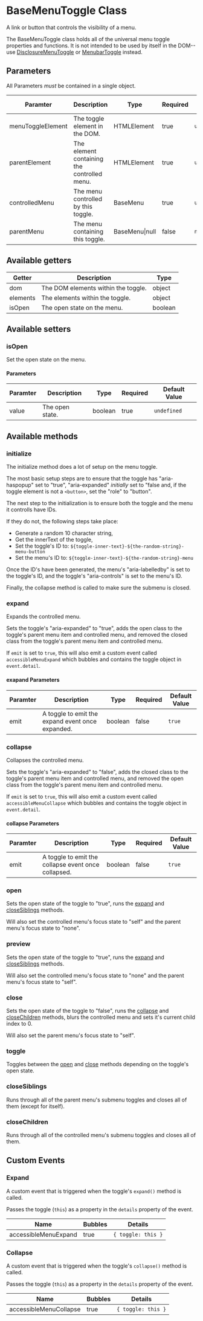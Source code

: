 # BaseMenuToggle Class

A link or button that controls the visibility of a menu.

The BaseMenuToggle class holds all of the universal menu toggle properties and functions. It is not intended to be used by itself in the DOM-- use [DisclosureMenuToggle](disclosureMenuToggle.md) or [MenubarToggle](menubarToggle.md) instead.

## Parameters

All Parameters _must_ be contained in a single object.

| Paramter | Description | Type | Required | Default Value |
| --- | --- | --- | --- | --- |
| menuToggleElement | The toggle element in the DOM. | HTMLElement | true | `undefined` |
| parentElement | The element containing the controlled menu. | HTMLElement | true | `undefined` |
| controlledMenu | The menu controlled by this toggle. | BaseMenu | true | `undefined` |
| parentMenu | The menu containing this toggle. | BaseMenu\|null | false | `null` |

## Available getters

| Getter |  Description | Type |
| --- | --- | --- |
| dom | The DOM elements within the toggle. | object |
| elements | The elements within the toggle. | object |
| isOpen | The open state on the menu. | boolean |

## Available setters

### isOpen

Set the open state on the menu.

#### Parameters

| Paramter | Description | Type | Required | Default Value |
| --- | --- | --- | --- | --- |
| value | The open state. | boolean | true | `undefined` |

## Available methods

### initialize

The initialize method does a lot of setup on the menu toggle.

The most basic setup steps are to ensure that the toggle has "aria-haspopup" set to "true", "aria-expanded" _initially_ set to "false and, if the toggle element is not a `<button>`, set the "role" to "button".

The next step to the initialization is to ensure both the toggle and the menu it controlls have IDs.

If they do not, the following steps take place:

- Generate a random 10 character string,
- Get the innerText of the toggle,
- Set the toggle's ID to: `${toggle-inner-text}-${the-random-string}-menu-button`
- Set the menu's ID to: `${toggle-inner-text}-${the-random-string}-menu`

Once the ID's have been generated, the menu's "aria-labelledby" is set to the toggle's ID, and the toggle's "aria-controls" is set to the menu's ID.

Finally, the collapse method is called to make sure the submenu is closed.

### expand

Expands the controlled menu.

Sets the toggle's "aria-expanded" to "true", adds the open class to the toggle's parent menu item and controlled menu, and removed the closed class from the toggle's parent menu item and controlled menu.

If `emit` is set to `true`, this will also emit a custom event called `accessibleMenuExpand` which bubbles and contains the toggle object in `event.detail`.

#### exapand Parameters

| Paramter | Description | Type | Required | Default Value |
| --- | --- | --- | --- | --- |
| emit | A toggle to emit the expand event once expanded. | boolean | false | `true` |

### collapse

Collapses the controlled menu.

Sets the toggle's "aria-expanded" to "false", adds the closed class to the toggle's parent menu item and controlled menu, and removed the open class from the toggle's parent menu item and controlled menu.

If `emit` is set to `true`, this will also emit a custom event called `accessibleMenuCollapse` which bubbles and contains the toggle object in `event.detail`.

#### collapse Parameters

| Paramter | Description | Type | Required | Default Value |
| --- | --- | --- | --- | --- |
| emit | A toggle to emit the collapse event once collapsed. | boolean | false | `true` |

### open

Sets the open state of the toggle to "true", runs the [expand](#expand) and [closeSiblings](#closeSiblings) methods.

Will also set the controlled menu's focus state to "self" and the parent menu's focus state to "none".

### preview

Sets the open state of the toggle to "true", runs the [expand](#expand) and [closeSiblings](#closeSiblings) methods.

Will also set the controlled menu's focus state to "none" and the parent menu's focus state to "self".

### close

Sets the open state of the toggle to "false", runs the [collapse](#collapse) and [closeChildren](#closeChildren) methods, blurs the controlled menu and sets it's current child index to 0.

Will also set the parent menu's focus state to "self".

### toggle

Toggles between the [open](#open) and [close](#close) methods depending on the toggle's open state.

### closeSiblings

Runs through all of the parent menu's submenu toggles and closes all of them (except for itself).

### closeChildren

Runs through all of the controlled menu's submenu toggles and closes all of them.

## Custom Events

### Expand

A custom event that is triggered when the toggle's `expand()` method is called.

Passes the toggle (`this`) as a property in the `details` property of the event.

| Name | Bubbles | Details |
| --- | --- | --- |
| accessibleMenuExpand | true | `{ toggle: this }` |

### Collapse

A custom event that is triggered when the toggle's `collapse()` method is called.

Passes the toggle (`this`) as a property in the `details` property of the event.

| Name | Bubbles | Details |
| --- | --- | --- |
| accessibleMenuCollapse | true | `{ toggle: this }` |
